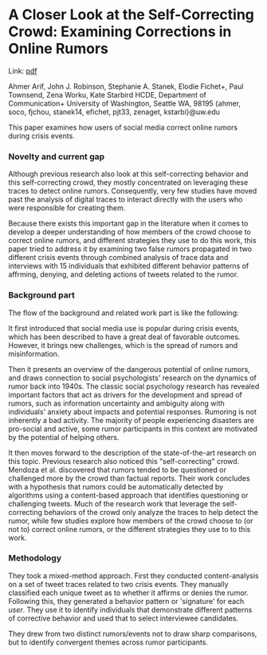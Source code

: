 A Closer Look at the Self-Correcting Crowd:  Examining Corrections in Online Rumors
===================================================================================

Link: [pdf](https://faculty.washington.edu/kstarbi/Arif_Starbird_CorrectiveBehavior_CSCW2017.pdf)

Ahmer Arif, John J. Robinson, Stephanie A. Stanek, Elodie Fichet+, Paul Townsend, Zena Worku, Kate Starbird HCDE, Department of Communication+ University of Washington, Seattle WA, 98195 {ahmer, soco, fjchou, stanek14, efichet, pjt33, zenaget, kstarbi}@uw.edu

This paper examines how users of social media correct online rumors during crisis events.

### Novelty and current gap

Although previous research also look at this self-correcting behavior and this self-correcting crowd, they mostly concentrated on leveraging these traces to detect online rumors. Consequently, very few studies have moved past the analysis of digital traces to interact directly with the users who were responsible for creating them.

Because there exists this important gap in the literature when it comes to develop a deeper understanding of how members of the crowd choose to correct online rumors, and different strategies they use to do this work, this paper tried to address it by examining two false rumors propagated in two different crisis events through combined analysis of trace data and interviews with 15 individuals that exhibited different behavior patterns of affrming, denying, and deleting actions of tweets related to the rumor.

### Background part

The flow of the background and related work part is like the following:

It first introduced that social media use is popular during crisis events, which has been described to have a great deal of favorable outcomes. However, it brings new challenges, which is the spread of rumors and misinformation.

Then it presents an overview of the dangerous potential of online rumors, and draws connection to social psychologists' research on the dynamics of rumor back into 1940s. The classic social psychology research has revealed important factors that act as drivers for the development and spread of rumors, such as information uncertainty and ambiguity along with individuals' anxiety about impacts and potential responses. Rumoring is not inherently a bad activity. The majority of people experiencing disasters are pro-social and active, some rumor participants in this context are motivated by the potential of helping others.

It then moves forward to the description of the state-of-the-art research on this topic. Previous research also noticed this "self-correcting" crowd. Mendoza et al. discovered that rumors tended to be questioned or challenged more by the crowd than factual reports. Their work concludes with a hypothesis that rumors could be automatically detected by algorithms using a content-based approach that identifies questioning or challenging tweets. Much of the research work that leverage the self-correcting behaviors of the crowd only analyze the traces to help detect the rumor, while few studies explore how members of the crowd choose to (or not to) correct online rumors, or the different strategies they use to to this work.


### Methodology

They took a mixed-method approach. First they conducted content-analysis on a set of tweet traces related to two crisis events. They manually classified each unique tweet as to whether it affirms or denies the rumor. Following this, they generated a behavior pattern or 'signature' for each *user*. They use it to identify individuals that demonstrate different patterns of corrective behavior and used that to select interviewee candidates.

They drew from two distinct rumors/events not to draw sharp comparisons, but to identify convergent themes across rumor participants.
